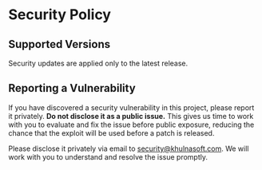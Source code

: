 # Security Policy

## Supported Versions

Security updates are applied only to the latest release.

## Reporting a Vulnerability

If you have discovered a security vulnerability in this project, please report it privately. **Do not disclose it as a public issue.** This gives us time to work with you to evaluate and fix the issue before public exposure, reducing the chance that the exploit will be used before a patch is released.

Please disclose it privately via email to security@khulnasoft.com. We will work with you to understand and resolve the issue promptly.

